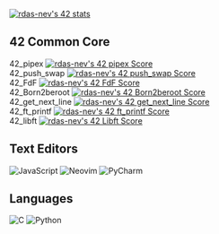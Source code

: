 [![rdas-nev's 42 stats](https://badge42.vercel.app/api/v2/cl60v9pk0000609mmz6y2ovcn/stats?cursusId=21&coalitionId=109)](https://github.com/JaeSeoKim/badge42)
<br />
## 42 Common Core
42_pipex         [![rdas-nev's 42 pipex Score](https://badge42.vercel.app/api/v2/cl60v9pk0000609mmz6y2ovcn/project/2554726)](https://github.com/JaeSeoKim/badge42)
<br />
42_push_swap     [![rdas-nev's 42 push_swap Score](https://badge42.vercel.app/api/v2/cl60v9pk0000609mmz6y2ovcn/project/2554725)](https://github.com/JaeSeoKim/badge42)
<br />
42_FdF           [![rdas-nev's 42 FdF Score](https://badge42.vercel.app/api/v2/cl60v9pk0000609mmz6y2ovcn/project/2554729)](https://github.com/JaeSeoKim/badge42)
<br />
42_Born2beroot   [![rdas-nev's 42 Born2beroot Score](https://badge42.vercel.app/api/v2/cl60v9pk0000609mmz6y2ovcn/project/2524618)](https://github.com/JaeSeoKim/badge42)
<br />
42_get_next_line [![rdas-nev's 42 get_next_line Score](https://badge42.vercel.app/api/v2/cl60v9pk0000609mmz6y2ovcn/project/2524617)](https://github.com/JaeSeoKim/badge42)
<br />
42_ft_printf     [![rdas-nev's 42 ft_printf Score](https://badge42.vercel.app/api/v2/cl60v9pk0000609mmz6y2ovcn/project/2524014)](https://github.com/JaeSeoKim/badge42)
<br />
42_libft         [![rdas-nev's 42 Libft Score](https://badge42.vercel.app/api/v2/cl60v9pk0000609mmz6y2ovcn/project/2497460)](https://github.com/JaeSeoKim/badge42)
<br />
## Text Editors
![JavaScript](https://img.shields.io/badge/VIM-%2311AB00.svg?&style=for-the-badge&logo=vim&logoColor=white) ![Neovim](https://img.shields.io/badge/NeoVim-%2357A143.svg?&style=for-the-badge&logo=neovim&logoColor=white) ![PyCharm](https://img.shields.io/badge/pycharm-143?style=for-the-badge&logo=pycharm&logoColor=black&color=black&labelColor=green)
<br />
## Languages
![C](https://img.shields.io/badge/c-%2300599C.svg?style=for-the-badge&logo=c&logoColor=white) ![Python](https://img.shields.io/badge/python-3670A0?style=for-the-badge&logo=python&logoColor=ffdd54)
